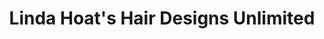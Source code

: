 ---
title: "Linda Hoat's Hair Designs Unlimited"
url: /mcadoo/linda-hoats-hair-designs-unlimited/
shop: Friseur
---